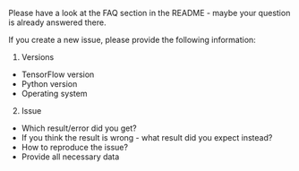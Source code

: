Please have a look at the FAQ section in the README - maybe your question is already answered there.

If you create a new issue, please provide the following information:

1. Versions
* TensorFlow version
* Python version
* Operating system

2. Issue
* Which result/error did you get?
* If you think the result is wrong - what result did you expect instead?
* How to reproduce the issue?
* Provide all necessary data
